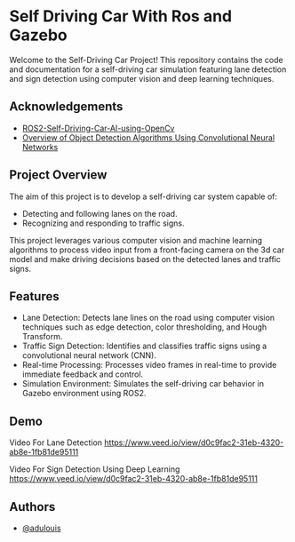 
# Self Driving Car With Ros and Gazebo

Welcome to the Self-Driving Car Project! This repository contains the code and documentation for a self-driving car simulation featuring lane detection and sign detection using computer vision and deep learning techniques.


## Acknowledgements

 - [ROS2-Self-Driving-Car-AI-using-OpenCv](https://github.com/noshluk2/ROS2-Self-Driving-Car-AI-using-OpenCV)
 - [Overview of Object Detection Algorithms Using Convolutional Neural Networks](https://www.scirp.org/journal/paperinformation?paperid=115011#:~:text=RCNN%20first%20selects%20possible%20object,as%20AlexNet%20extracts%20features%2C%20and)
 

## Project Overview
The aim of this project is to develop a self-driving car system capable of:
- Detecting and following lanes on the road.
- Recognizing and responding to traffic signs.

This project leverages various computer vision and machine learning algorithms to process video input from a front-facing camera on the 3d car model and make driving decisions based on the detected lanes and traffic signs.

## Features

- Lane Detection: Detects lane lines on the road using computer vision techniques such as edge detection, color thresholding, and Hough Transform.
- Traffic Sign Detection: Identifies and classifies traffic signs using a convolutional neural network (CNN).
- Real-time Processing: Processes video frames in real-time to provide immediate feedback and control.
- Simulation Environment: Simulates the self-driving car behavior in Gazebo environment using ROS2.


## Demo

Video For Lane Detection
https://www.veed.io/view/d0c9fac2-31eb-4320-ab8e-1fb81de95111

Video For Sign Detection Using Deep Learning
https://www.veed.io/view/d0c9fac2-31eb-4320-ab8e-1fb81de95111


## Authors

- [@adulouis](https://www.github.com/adulouis)

